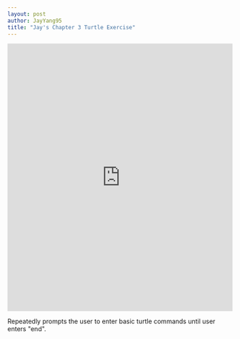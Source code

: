 ```yaml
---
layout: post
author: JayYang95
title: "Jay's Chapter 3 Turtle Exercise"
---
```


<iframe src="https://trinket.io/embed/python/1f4873578f" width="100%" height="600" frameborder="0" marginwidth="0" marginheight="0" allowfullscreen></iframe>

Repeatedly prompts the user to enter basic turtle commands until user enters "end".
